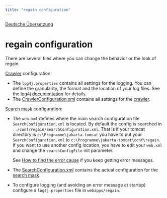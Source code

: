 ```yaml
---
title: "regain configuration"
---
```


[Deutsche Übersetzung](/de/config/)

regain configuration
====================

There are several files where you can change the behavior or the look of regain.


[Crawler](/en/components/crawler/) configuration:
  * The `log4j.properties` contains all settings for the logging. You can define the granularity, the format and the location of your log files. See the [log4j documentation](http://jakarta.apache.org/log4j/docs/manual.html) for details.
  * The [CrawlerConfiguration.xml](/en/config/crawlerconfiguration_xml/) contains all settings for the [crawler](/en/components/crawler/).


[Search mask](/en/components/search_mask/) configuration:
  * The `web.xml` defines where the main search configuration file `SearchConfiguration.xml` is located. By default the config is searched in `../conf/regain/SearchConfiguration.xml`. That is if your tomcat directory is `c:\Programme\jakarta-tomcat` you have to put your `SearchConfiguration.xml` to `c:\Programme\jakarta-tomcat\conf\regain`. If you want to use another config location, you have to edit your `web.xml` and change the `searchConfigFile` init parameter.  

     See [How to find the error cause](/en/config/howto_find_error_cause/) if you keep getting error messages.
  * The [SearchConfiguration.xml](/en/config/searchconfiguration_xml/) contains the actual configuration for the [search mask](/en/components/search_mask/).
  * To configure logging (and avoiding an error message at startup) configure a `log4j.properties` file in `webapps/regain`.
